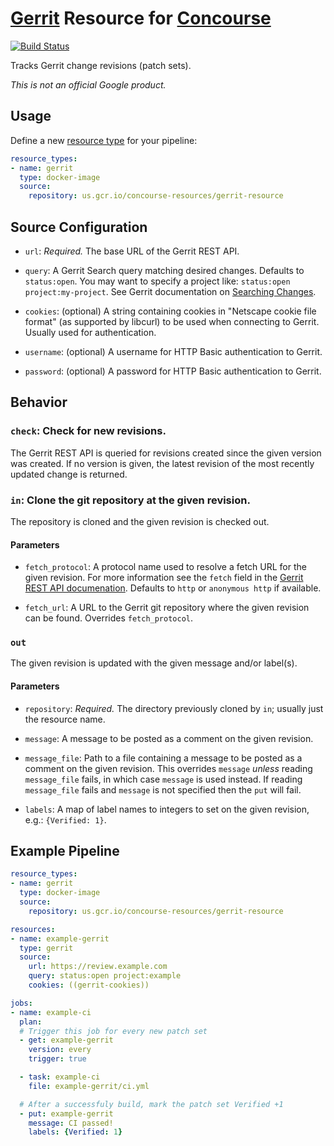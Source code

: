 # [Gerrit](https://www.gerritcodereview.com/) Resource for [Concourse](https://concourse.ci/)

[![Build Status](https://travis-ci.org/google/concourse-resources.svg?branch=master)](https://travis-ci.org/google/concourse-resources)

Tracks Gerrit change revisions (patch sets).

*This is not an official Google product.*

## Usage

Define a new [resource type](https://concourse.ci/configuring-resource-types.html)
for your pipeline:

``` yaml
resource_types:
- name: gerrit
  type: docker-image
  source:
    repository: us.gcr.io/concourse-resources/gerrit-resource
```

## Source Configuration

* `url`: *Required.* The base URL of the Gerrit REST API.

* `query`: A Gerrit Search query matching desired changes. Defaults to
  `status:open`. You may want to specify a project like:
  `status:open project:my-project`. See Gerrit documentation on
  [Searching Changes](https://gerrit-documentation.storage.googleapis.com/Documentation/2.14.2/user-search.html).

* `cookies`: (optional) A string containing cookies in "Netscape cookie file
  format" (as supported by libcurl) to be used when connecting to Gerrit.
  Usually used for authentication.

* `username`: (optional) A username for HTTP Basic authentication to Gerrit.

* `password`: (optional) A password for HTTP Basic authentication to Gerrit.

## Behavior

### `check`: Check for new revisions.

The Gerrit REST API is queried for revisions created since the given version
was created. If no version is given, the latest revision of the most recently
updated change is returned.

### `in`: Clone the git repository at the given revision.

The repository is cloned and the given revision is checked out.

#### Parameters

* `fetch_protocol`: A protocol name used to resolve a fetch URL for the given
  revision. For more information see the `fetch` field in the
  [Gerrit REST API documenation](https://gerrit-review.googlesource.com/Documentation/rest-api-changes.html#revision-info).
  Defaults to `http` or `anonymous http` if available.

* `fetch_url`: A URL to the Gerrit git repository where the given revision can
  be found. Overrides `fetch_protocol`.

### `out`

The given revision is updated with the given message and/or label(s).

#### Parameters

* `repository`: *Required.* The directory previously cloned by `in`; usually
  just the resource name.

* `message`: A message to be posted as a comment on the given revision.

* `message_file`: Path to a file containing a message to be posted as a comment
  on the given revision. This overrides `message` *unless* reading
  `message_file` fails, in which case `message` is used instead. If reading
  `message_file` fails and `message` is not specified then the `put` will fail.

* `labels`: A map of label names to integers to set on the given revision, e.g.:
  `{Verified: 1}`.

## Example Pipeline

``` yaml
resource_types:
- name: gerrit
  type: docker-image
  source:
    repository: us.gcr.io/concourse-resources/gerrit-resource

resources:
- name: example-gerrit
  type: gerrit
  source:
    url: https://review.example.com
    query: status:open project:example
    cookies: ((gerrit-cookies))

jobs:
- name: example-ci
  plan:
  # Trigger this job for every new patch set
  - get: example-gerrit
    version: every
    trigger: true

  - task: example-ci
    file: example-gerrit/ci.yml

  # After a successfuly build, mark the patch set Verified +1
  - put: example-gerrit
    message: CI passed!
    labels: {Verified: 1}
```
